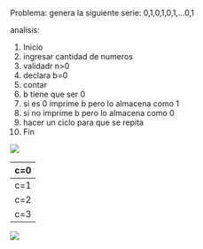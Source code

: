 Problema: genera la siguiente serie: 0,1,0,1,0,1,...0,1

analisis:
1. Inicio
2. ingresar cantidad de numeros
3. validadr n>0
4. declara b=0
5. contar
6. b tiene que ser 0
7. si es 0 imprime b pero lo almacena como 1
8. si no imprime b pero lo almacena como 0
9. hacer un ciclo para que se repita
10. Fin

![](file:///C:/Users/VALERIA/OneDrive%20-%20Universidad%20de%20Colima/Escritorio/markdown/xx.png)

| c=0            |
|----------------|
| c=1 | 
| c=2 | 
| c=3 | 

![](file:///C:/Users/VALERIA/OneDrive%20-%20Universidad%20de%20Colima/Escritorio/markdown/zz.png)
